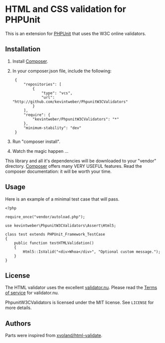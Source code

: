 # HTML and CSS validation for PHPUnit

This is an extension for [PHPUnit][phpunit] that uses the W3C online validators.

## Installation

1. Install [Composer][composer].
2. In your composer.json file, include the following:

        {
            "repositories": [
                {
			        "type": "vcs",
                    "url": "http://github.com/kevintweber/PhpunitW3CValidators"
                }
            ],
            "require": {
                "kevintweber/PhpunitW3CValidators": "*"
            },
	        "minimum-stability": "dev"
        }

3. Run "composer install".
4. Watch the magic happen ...

This library and all it's dependencies will be downloaded to your "vendor" directory.  [Composer][composer] offers many VERY USEFUL features.  Read the composer documentation: it will be worth your time.

## Usage

Here is an example of a minimal test case that will pass.

    <?php

    require_once("vendor/autoload.php");

    use kevintweber\PhpunitW3CValidators\Assert\Html5;

    class test extends PHPUnit_Framework_TestCase
    {
	    public function testHTMLValidation()
	    {
		    Html5::IsValid("<div>Whoa</div>", "Optional custom message.");
	    }
    }

## License
The HTML validator uses the excellent [validator.nu].  Please read the [Terms of service][validator.nu/tos] for validator.nu.

PhpunitW3CValidators is licensed under the MIT license.  See `LICENSE` for more details.

## Authors
Parts were inspired from [xvoland/html-validate].

[composer]: http://getcomposer.org/
[phpunit]: https://github.com/sebastianbergmann/phpunit
[validator.nu]: http://validator.nu
[validator.nu/presets]: http://about.validator.nu/#presets
[validator.nu/tos]: http://about.validator.nu/#tos
[xvoland/html-validate]: https://github.com/xvoland/html-validate
